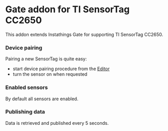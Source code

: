# Gate addon for TI SensorTag CC2650

This addon extends Instathings Gate for supporting TI SensorTag CC2650.

### Device pairing

Pairing a new SensorTag is quite easy: 
- start device pairing procedure from the [Editor](https://editor.instathings.io) 
- turn the sensor on when requested

### Enabled sensors

By default all sensors are enabled.

### Publishing data

Data is retrieved and published every 5 seconds.
